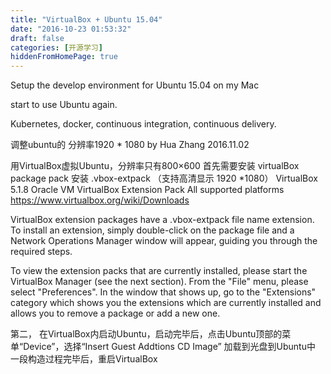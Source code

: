 ```yaml
---
title: "VirtualBox + Ubuntu 15.04"
date: "2016-10-23 01:53:32"
draft: false
categories: [开源学习]
hiddenFromHomePage: true
---
```

Setup the develop environment for Ubuntu 15.04 on my Mac 

start to use Ubuntu again.

Kubernetes, docker, continuous integration, continuous delivery.


调整ubuntu的 分辨率1920 * 1080  by Hua Zhang  2016.11.02

用VirtualBox虚拟Ubuntu，分辨率只有800×600
首先需要安装 virtualBox package pack 
安装 .vbox-extpack （支持高清显示 1920 *1080）
VirtualBox 5.1.8 Oracle VM VirtualBox Extension Pack  All supported platforms 
https://www.virtualbox.org/wiki/Downloads

VirtualBox extension packages have a .vbox-extpack file name extension. To install an extension, simply double-click on the package file and a Network Operations Manager window will appear, guiding you through the required steps.

To view the extension packs that are currently installed, please start the VirtualBox Manager (see the next section). From the "File" menu, please select "Preferences". In the window that shows up, go to the "Extensions" category which shows you the extensions which are currently installed and allows you to remove a package or add a new one.


第二， 在VirtualBox内启动Ubuntu，启动完毕后，点击Ubuntu顶部的菜单“Device”，选择“Insert Guest Addtions CD Image” 加载到光盘到Ubuntu中
一段构造过程完毕后，重启VirtualBox

